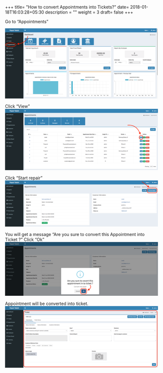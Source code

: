 +++
title= "How to convert Appointments into Tickets?"
date= 2018-01-18T16:03:28+05:30
description = ""
weight = 3
draft= false
+++

Go to “Appointments”

![How to convert Appointments into Tickets?](/images/convert_appointment_int_ticket/convert_app_ticket_clickappointment.png)
                
Click “View” 
![How to convert Appointments into Tickets?](/images/convert_appointment_int_ticket/convert_app_ticket_view.png) 
     
Click “Start repair”
![How to convert Appointments into Tickets?](/images/convert_appointment_int_ticket/convert_app_ticket_startrepair.png) 
               
You will get a message “Are you sure to convert this Appointment into Ticket ?” Click “Ok” 
![How to convert Appointments into Tickets?](/images/convert_appointment_int_ticket/convert_app_ticket_okmessage.png)              
            
Appointment will be converted into ticket.
![How to convert Appointments into Tickets?](/images/convert_appointment_int_ticket/convert_app_ticket_finallyticket.png)





























